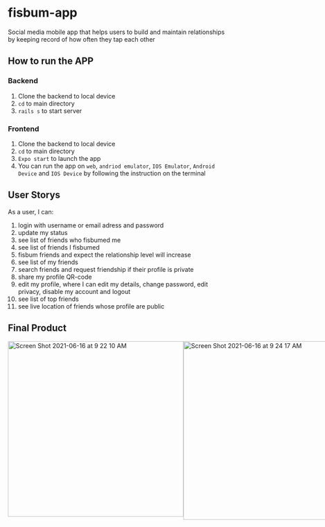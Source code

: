 # fisbum-app
Social media mobile app that helps users to build and maintain relationships by keeping record of how often they tap each other
## How to run the APP
### Backend
1. Clone the backend to local device
2. ```cd``` to main directory
3. ```rails s``` to start server
### Frontend
1. Clone the backend to local device
2. ```cd``` to main directory
3. ```Expo start``` to launch the app
4. You can run the app on ```web```, ```andriod emulator```, ```IOS Emulator```, ```Android Device``` and ```IOS Device``` by following the instruction on the terminal

## User Storys
As a user, I can:
1. login with username or email adress and password
2. update my status
3. see list of friends who fisbumed me
4. see list of friends I fisbumed
5. fisbum friends and expect the relationship level will increase
6. see list of my friends
7. search friends and request friendship if their profile is private
8. share my profile QR-code
9. edit my profile, where I can edit my details, change password, edit privacy, disable my account and logout
10. see list of top friends
11. see live location of friends whose profile are public

## Final Product
<div style='display: flex; justify-content: space-around; flex-wrap: warp;'>
<img width="405" alt="Screen Shot 2021-06-16 at 9 22 10 AM" src="https://user-images.githubusercontent.com/62776949/122231206-472df380-ce88-11eb-82ad-8cd390a70c84.png">
<img width="412" alt="Screen Shot 2021-06-16 at 9 24 17 AM" src="https://user-images.githubusercontent.com/62776949/122231275-54e37900-ce88-11eb-8229-496fda4654ae.png">
<img width="459" alt="Screen Shot 2021-06-16 at 9 25 16 AM" src="https://user-images.githubusercontent.com/62776949/122231294-590f9680-ce88-11eb-8c1e-22816c405890.png">
<img width="410" alt="Screen Shot 2021-06-16 at 9 25 46 AM" src="https://user-images.githubusercontent.com/62776949/122231350-62006800-ce88-11eb-95e8-c9e13cad540a.png">
<img width="424" alt="Screen Shot 2021-06-16 at 9 26 18 AM" src="https://user-images.githubusercontent.com/62776949/122231376-662c8580-ce88-11eb-91fa-e40cdc2c0a4b.png">
<img width="395" alt="Screen Shot 2021-06-16 at 9 27 29 AM" src="https://user-images.githubusercontent.com/62776949/122231391-688edf80-ce88-11eb-98bb-e8618be0e50b.png">
<img width="412" alt="Screen Shot 2021-06-16 at 9 28 01 AM" src="https://user-images.githubusercontent.com/62776949/122231396-69c00c80-ce88-11eb-817f-9263d8831143.png">
<img width="365" alt="Screen Shot 2021-06-16 at 9 47 50 AM" src="https://user-images.githubusercontent.com/62776949/122231399-6b89d000-ce88-11eb-8e53-2df7dce8fde1.png">
<img width="472" alt="Screen Shot 2021-06-16 at 9 48 15 AM" src="https://user-images.githubusercontent.com/62776949/122231406-6cbafd00-ce88-11eb-8a27-fd1185c72d8c.png">
  </div>
